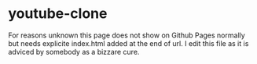 # youtube-clone
For reasons unknown this page does not show on Github Pages normally but needs explicite index.html added at the end of url.
I edit this file as it is adviced by somebody as a bizzare cure.
